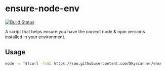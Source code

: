 # ensure-node-env

[![Build Status](https://travis-ci.org/Skyscanner/ensure-node-env.svg?branch=master)](https://travis-ci.org/Skyscanner/ensure-node-env)

A script that helps ensure you have the correct node &amp; npm versions installed in your environment.

## Usage

```sh
node -e "$(curl -fsSL https://raw.githubusercontent.com/Skyscanner/ensure-node-env/master/dist/index.js)"
```
